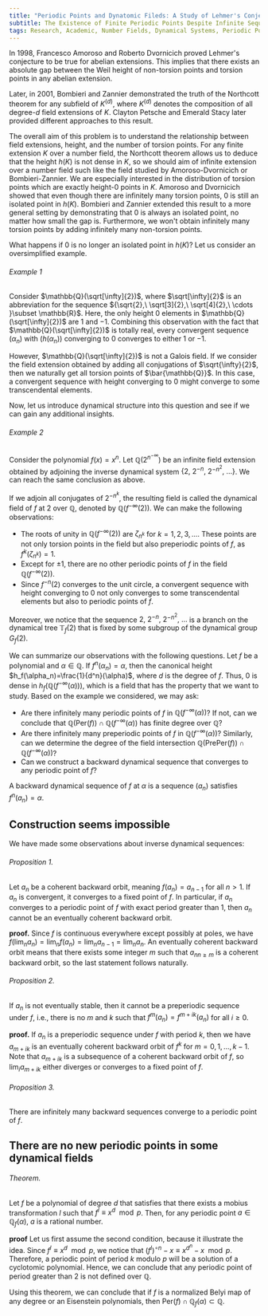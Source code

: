```yaml
---
title: "Periodic Points and Dynatomic Fileds: A Study of Lehmer's Conjecture"
subtitle: The Existence of Finite Periodic Points Despite Infinite Sequences with Converging Heights to 0
tags: Research, Academic, Number Fields, Dynamical Systems, Periodic Points, Canonical Height, Lehmer's Conjecture
---
```


In 1998, Francesco Amoroso and Roberto Dvornicich proved Lehmer's conjecture to be true for abelian extensions. This implies that there exists an absolute gap between the Weil height of non-torsion points and torsion points in any abelian extension.

Later, in 2001, Bombieri and Zannier demonstrated the truth of the Northcott theorem for any subfield of $K^{(d)}$, where $K^{(d)}$ denotes the composition of all degree-$d$ field extensions of $K$. Clayton Petsche and Emerald Stacy later provided different approaches to this result.

The overall aim of this problem is to understand the relationship between field extensions, height, and the number of torsion points. For any finite extension $K$ over a number field, the Northcott theorem allows us to deduce that the height $h(K)$ is not dense in $K$, so we should aim of infinite extension over a number field such like the field studied by Amoroso-Dvornicich or Bombieri-Zannier. We are especially interested in the distribution of torsion points which are exactly height-$0$ points in $K$. Amoroso and Dvornicich showed that even though there are infinitely many torsion points, 0 is still an isolated point in $h(K)$. Bombieri and Zannier extended this result to a more general setting by demonstrating that $0$ is always an isolated point, no matter how small the gap is. Furthermore, we won't obtain infinitely many torsion points by adding infinitely many non-torsion points.

What happens if $0$ is no longer an isolated point in $h(K)$? Let us consider an oversimplified example.

###### Example 1

Consider $\mathbb{Q}(\sqrt[\infty]{2})$, where $\sqrt[\infty]{2}$ is an abbreviation for the sequence ${\sqrt{2},\ \sqrt[3]{2},\ \sqrt[4]{2},\ \cdots }\subset \mathbb{R}$. Here, the only height $0$ elements in $\mathbb{Q}(\sqrt[\infty]{2})$ are $1$ and $-1$. Combining this observation with the fact that $\mathbb{Q}(\sqrt[\infty]{2})$ is totally real, every convergent sequence $(\alpha_n)$ with $(h(\alpha_n))$ converging to $0$ converges to either $1$ or $-1$.

However, $\mathbb{Q}(\sqrt[\infty]{2})$ is not a Galois field. If we consider the field extension obtained by adding all conjugations of $\sqrt{\infty}{2}$, then we naturally get all torsion points of $\bar{\mathbb{Q}}$. In this case, a convergent sequence with height converging to $0$ might converge to some transcendental elements.

Now, let us introduce dynamical structure into this question and see if we can gain any additional insights.

###### Example 2

Consider the polynomial $f(x)=x^n$. Let $\mathbb{Q}(2^{n^{-\infty}})$ be an infinite field extension obtained by adjoining the inverse dynamical system $\{2,\ 2^{-n},\ 2^{-n^2},\ \ldots\}$. We can reach the same conclusion as above.

If we adjoin all conjugates of $2^{-n^k}$, the resulting field is called the dynamical field of $f$ at $2$ over $\mathbb{Q}$, denoted by $\mathbb{Q}(f^{-\infty}(2))$. We can make the following observations:

- The roots of unity in $\mathbb{Q}(f^{-\infty}(2))$ are $\zeta_{n^k}$ for $k=1,2,3,\ldots$. These points are not only torsion points in the field but also preperiodic points of $f$, as $f^k(\zeta_{n^k})=1$.
- Except for $\pm 1$, there are no other periodic points of $f$ in the field $\mathbb{Q}(f^{-\infty}(2))$.
- Since $f^{-n}(2)$ converges to the unit circle, a convergent sequence with height converging to $0$ not only converges to some transcendental elements but also to periodic points of $f$.

Moreover, we notice that the sequence ${2,\ 2^{-n},\ 2^{-n^2},\ \ldots}$ is a branch on the dynamical tree $\mathbb{T}_f(2)$ that is fixed by some subgroup of the dynamical group $G_f(2)$.

We can summarize our observations with the following questions. Let $f$ be a polynomial and $\alpha\in\mathbb{Q}$. If $f^n(\alpha_n)=\alpha$, then the canonical height $h_f(\alpha_n)=\frac{1}{d^n}(\alpha)$, where $d$ is the degree of $f$. Thus, $0$ is dense in $h_f(\mathbb{Q}(f^{-\infty}(\alpha)))$, which is a field that has the property that we want to study. Based on the example we considered, we may ask:
- Are there infinitely many periodic points of $f$ in $\mathbb{Q}(f^{-\infty}(\alpha))$? If not, can we conclude that $\mathbb{Q}(\text{Per}(f))\cap \mathbb{Q}(f^{-\infty}(\alpha))$ has finite degree over $\mathbb{Q}$?
- Are there infinitely many preperiodic points of $f$ in $\mathbb{Q}(f^{-\infty}(\alpha))$? Similarly, can we determine the degree of the field intersection $\mathbb{Q}(\text{PrePer}(f))\cap \mathbb{Q}(f^{-\infty}(\alpha))$?
- Can we construct a backward dynamical sequence that converges to any periodic point of $f$?

A backward dynamical sequence of $f$ at $\alpha$ is a sequence $(a_n)$ satisfies $f^n(a_n)=\alpha$.

## Construction seems impossible

We have made some observations about inverse dynamical sequences:

###### Proposition 1.

Let ${a_n}$ be a coherent backward orbit, meaning $f(a_n) = a_{n-1}$ for all $n > 1$. If ${a_n}$ is convergent, it converges to a fixed point of $f$. In particular, if ${a_n}$ converges to a periodic point of $f$ with exact period greater than $1$, then ${a_n}$ cannot be an eventually coherent backward orbit.

**proof.** Since $f$ is continuous everywhere except possibly at poles, we have $f(\lim_n a_n) = \lim_n f(a_n) = \lim_n a_{n-1} = \lim_n a_n$. An eventually coherent backward orbit means that there exists some integer $m$ such that ${a_n}_{n\geq m}$ is a coherent backward orbit, so the last statement follows naturally.

###### Proposition 2.

If ${a_n}$ is not eventually stable, then it cannot be a preperiodic sequence under $f$, i.e., there is no $m$ and $k$ such that ${f^m(a_n)}={f^{m+ik}(a_n)}$ for all $i\geq 0$.

**proof.** If ${a_n}$ is a preperiodic sequence under $f$ with period $k$, then we have ${a_{m+ik}}$ is an eventually coherent backward orbit of $f^k$ for $m=0,1,\ldots, k-1$. Note that ${a_{m+ik}}$ is a subsequence of a coherent backward orbit of $f$, so $\lim_i a_{m+ik}$ either diverges or converges to a fixed point of $f$.

###### Proposition 3.

There are infinitely many backward sequences converge to a periodic point of $f$.

## There are no new periodic points in some dynamical fields

###### Theorem.
Let $f$ be a polynomial of degree $d$ that satisfies that there exists a mobius transformation $l$ such that $f^l\equiv x^d\mod p$.
Then, for any periodic point $a\in\mathbb{Q}_f(\alpha)$, $a$ is a rational number.

**proof** Let us first assume the second condition, because it illustrate the idea. Since $f^l\equiv x^d\mod p$, we notice that $(f^l)^{\circ n}-x\equiv x^{d^n}-x\mod p$. Therefore, a periodic point of period $k$ modulo $p$ will be a solution of a cyclotomic polynomial. Hence, we can conclude that any periodic point of period greater than $2$ is not defined over $\mathbb{Q}$.

Using this theorem, we can conclude that if $f$ is a normalized Belyi map of any degree or an Eisenstein polynomials, then $\text{Per}(f)\cap \mathbb{Q}_f(\alpha)\subset \mathbb{Q}$.